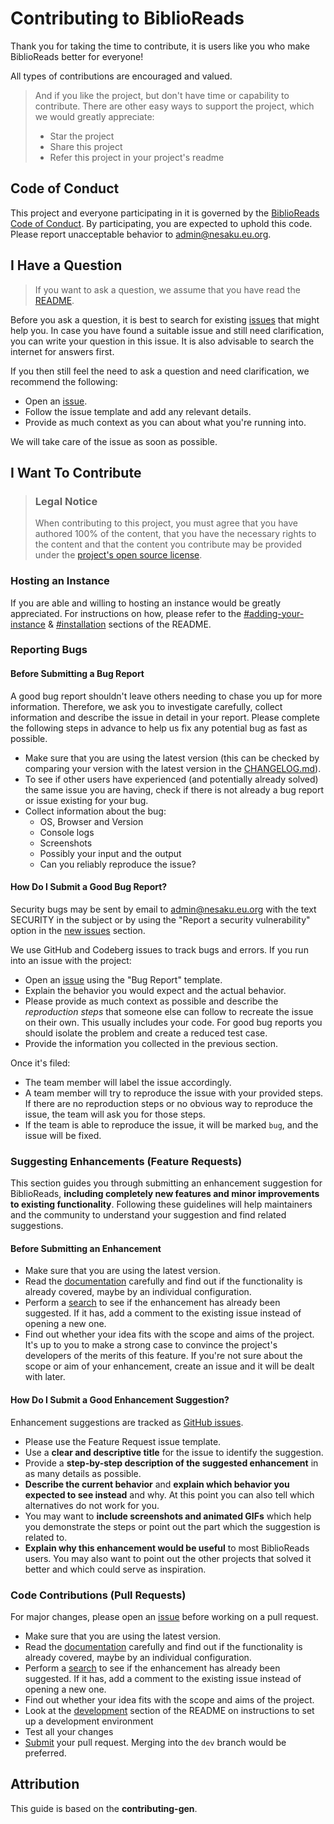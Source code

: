 # Contributing to BiblioReads

Thank you for taking the time to contribute, it is users like you who make BiblioReads better for everyone!

All types of contributions are encouraged and valued.

> And if you like the project, but don't have time or capability to contribute. There are other easy ways to support the project, which we would greatly appreciate:
>
> - Star the project
> - Share this project
> - Refer this project in your project's readme

## Code of Conduct

This project and everyone participating in it is governed by the
[BiblioReads Code of Conduct](https://github.com/BiblioReads/blob/main/CODE_OF_CONDUCT.md).
By participating, you are expected to uphold this code. Please report unacceptable behavior
to admin@nesaku.eu.org.

## I Have a Question

> If you want to ask a question, we assume that you have read the [README](https://github.com/nesaku/biblioreads#readme).

Before you ask a question, it is best to search for existing [issues](https://github.com/nesaku/biblioreads/issues) that might help you. In case you have found a suitable issue and still need clarification, you can write your question in this issue. It is also advisable to search the internet for answers first.

If you then still feel the need to ask a question and need clarification, we recommend the following:

- Open an [issue](https://github.com/nesaku/biblioreads/issues/new).
- Follow the issue template and add any relevant details.
- Provide as much context as you can about what you're running into.

We will take care of the issue as soon as possible.

## I Want To Contribute

> ### Legal Notice
>
> When contributing to this project, you must agree that you have authored 100% of the content, that you have the necessary rights to the content and that the content you contribute may be provided under the [project's open source license](https://github.com/nesaku/BiblioReads/blob/main/LICENSE.txt).

### Hosting an Instance

If you are able and willing to hosting an instance would be greatly appreciated. For instructions on how, please refer to the [#adding-your-instance](https://github.com/nesaku/BiblioReads#adding-your-instance) & [#installation](https://github.com/nesaku/BiblioReads#installation) sections of the README.

### Reporting Bugs

#### Before Submitting a Bug Report

A good bug report shouldn't leave others needing to chase you up for more information. Therefore, we ask you to investigate carefully, collect information and describe the issue in detail in your report. Please complete the following steps in advance to help us fix any potential bug as fast as possible.

- Make sure that you are using the latest version (this can be checked by comparing your version with the latest version in the [CHANGELOG.md](https://github.com/nesaku/BiblioReads/blob/main/CHANGELOG.md#changelog)).
- To see if other users have experienced (and potentially already solved) the same issue you are having, check if there is not already a bug report or issue existing for your bug.
- Collect information about the bug:
  - OS, Browser and Version
  - Console logs
  - Screenshots
  - Possibly your input and the output
  - Can you reliably reproduce the issue?

#### How Do I Submit a Good Bug Report?

Security bugs may be sent by email to admin@nesaku.eu.org with the text SECURITY in the subject or by using the "Report a security vulnerability" option in the [new issues](https://github.com/nesaku/BiblioReads/issues/new/choose) section.

We use GitHub and Codeberg issues to track bugs and errors. If you run into an issue with the project:

- Open an [issue](https://github.com/nesaku/biblioreads/issues/new) using the "Bug Report" template.
- Explain the behavior you would expect and the actual behavior.
- Please provide as much context as possible and describe the _reproduction steps_ that someone else can follow to recreate the issue on their own. This usually includes your code. For good bug reports you should isolate the problem and create a reduced test case.
- Provide the information you collected in the previous section.

Once it's filed:

- The team member will label the issue accordingly.
- A team member will try to reproduce the issue with your provided steps. If there are no reproduction steps or no obvious way to reproduce the issue, the team will ask you for those steps.
- If the team is able to reproduce the issue, it will be marked `bug`, and the issue will be fixed.

### Suggesting Enhancements (Feature Requests)

This section guides you through submitting an enhancement suggestion for BiblioReads, **including completely new features and minor improvements to existing functionality**. Following these guidelines will help maintainers and the community to understand your suggestion and find related suggestions.

#### Before Submitting an Enhancement

- Make sure that you are using the latest version.
- Read the [documentation](https://github.com/nesaku/biblioreads#readme) carefully and find out if the functionality is already covered, maybe by an individual configuration.
- Perform a [search](https://github.com/nesaku/biblioreads/issues) to see if the enhancement has already been suggested. If it has, add a comment to the existing issue instead of opening a new one.
- Find out whether your idea fits with the scope and aims of the project. It's up to you to make a strong case to convince the project's developers of the merits of this feature. If you're not sure about the scope or aim of your enhancement, create an issue and it will be dealt with later.

#### How Do I Submit a Good Enhancement Suggestion?

Enhancement suggestions are tracked as [GitHub issues](https://github.com/nesaku/biblioreads/issues).

- Please use the Feature Request issue template.
- Use a **clear and descriptive title** for the issue to identify the suggestion.
- Provide a **step-by-step description of the suggested enhancement** in as many details as possible.
- **Describe the current behavior** and **explain which behavior you expected to see instead** and why. At this point you can also tell which alternatives do not work for you.
- You may want to **include screenshots and animated GIFs** which help you demonstrate the steps or point out the part which the suggestion is related to.
- **Explain why this enhancement would be useful** to most BiblioReads users. You may also want to point out the other projects that solved it better and which could serve as inspiration.

### Code Contributions (Pull Requests)

For major changes, please open an [issue](https://github.com/nesaku/biblioreads/issues/new) before working on a pull request.

- Make sure that you are using the latest version.
- Read the [documentation](https://github.com/nesaku/biblioreads#readme) carefully and find out if the functionality is already covered, maybe by an individual configuration.
- Perform a [search](https://github.com/nesaku/biblioreads/issues) to see if the enhancement has already been suggested. If it has, add a comment to the existing issue instead of opening a new one.
- Find out whether your idea fits with the scope and aims of the project.
- Look at the [development](https://github.com/nesaku/BiblioReads#development) section of the README on instructions to set up a development environment
- Test all your changes
- [Submit](https://github.com/nesaku/biblioreads/compare) your pull request. Merging into the `dev` branch would be preferred.

## Attribution

This guide is based on the **contributing-gen**.
